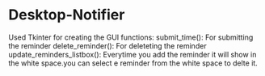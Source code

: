 # Desktop-Notifier
Used Tkinter for creating the GUI
functions:
submit_time(): For submitting the reminder
delete_reminder(): For deleteting the reminder
update_reminders_listbox(): Everytime you add the reminder it will show in the white space.you can select e reminder from the white space to delte it.
